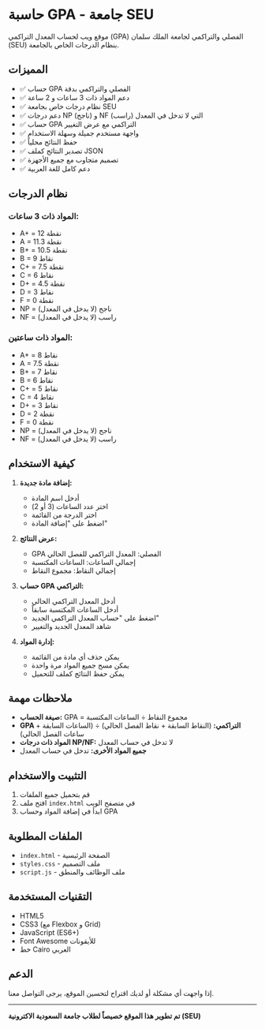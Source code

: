 # حاسبة GPA - جامعة SEU

موقع ويب لحساب المعدل التراكمي (GPA) الفصلي والتراكمي لجامعة الملك سلمان (SEU) بنظام الدرجات الخاص بالجامعة.

## المميزات

- ✅ حساب GPA الفصلي والتراكمي بدقة
- ✅ دعم المواد ذات 3 ساعات و 2 ساعة
- ✅ نظام درجات خاص بجامعة SEU
- ✅ دعم درجات NP (ناجح) و NF (راسب) التي لا تدخل في المعدل
- ✅ حساب GPA التراكمي مع عرض التغيير
- ✅ واجهة مستخدم جميلة وسهلة الاستخدام
- ✅ حفظ النتائج محلياً
- ✅ تصدير النتائج كملف JSON
- ✅ تصميم متجاوب مع جميع الأجهزة
- ✅ دعم كامل للغة العربية

## نظام الدرجات

### المواد ذات 3 ساعات:
- A+ = 12 نقطة
- A = 11.3 نقطة
- B+ = 10.5 نقطة
- B = 9 نقاط
- C+ = 7.5 نقطة
- C = 6 نقاط
- D+ = 4.5 نقطة
- D = 3 نقاط
- F = 0 نقطة
- NP = ناجح (لا يدخل في المعدل)
- NF = راسب (لا يدخل في المعدل)

### المواد ذات ساعتين:
- A+ = 8 نقاط
- A = 7.5 نقطة
- B+ = 7 نقاط
- B = 6 نقاط
- C+ = 5 نقاط
- C = 4 نقاط
- D+ = 3 نقاط
- D = 2 نقطة
- F = 0 نقطة
- NP = ناجح (لا يدخل في المعدل)
- NF = راسب (لا يدخل في المعدل)

## كيفية الاستخدام

1. **إضافة مادة جديدة:**
   - أدخل اسم المادة
   - اختر عدد الساعات (3 أو 2)
   - اختر الدرجة من القائمة
   - اضغط على "إضافة المادة"

2. **عرض النتائج:**
   - GPA الفصلي: المعدل التراكمي للفصل الحالي
   - إجمالي الساعات: الساعات المكتسبة
   - إجمالي النقاط: مجموع النقاط

3. **حساب GPA التراكمي:**
   - أدخل المعدل التراكمي الحالي
   - أدخل الساعات المكتسبة سابقاً
   - اضغط على "حساب المعدل التراكمي الجديد"
   - شاهد المعدل الجديد والتغيير

4. **إدارة المواد:**
   - يمكن حذف أي مادة من القائمة
   - يمكن مسح جميع المواد مرة واحدة
   - يمكن حفظ النتائج كملف للتحميل

## ملاحظات مهمة

- **صيغة الحساب:** GPA = مجموع النقاط ÷ الساعات المكتسبة
- **GPA التراكمي:** (النقاط السابقة + نقاط الفصل الحالي) ÷ (الساعات السابقة + ساعات الفصل الحالي)
- **المواد ذات درجات NP/NF:** لا تدخل في حساب المعدل
- **جميع المواد الأخرى:** تدخل في حساب المعدل

## التثبيت والاستخدام

1. قم بتحميل جميع الملفات
2. افتح ملف `index.html` في متصفح الويب
3. ابدأ في إضافة المواد وحساب GPA

## الملفات المطلوبة

- `index.html` - الصفحة الرئيسية
- `styles.css` - ملف التصميم
- `script.js` - ملف الوظائف والمنطق

## التقنيات المستخدمة

- HTML5
- CSS3 (مع Flexbox و Grid)
- JavaScript (ES6+)
- Font Awesome للأيقونات
- خط Cairo العربي

## الدعم

إذا واجهت أي مشكلة أو لديك اقتراح لتحسين الموقع، يرجى التواصل معنا.

---

**تم تطوير هذا الموقع خصيصاً لطلاب جامعة السعودية الاكترونية (SEU)** 